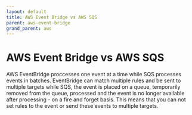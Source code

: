 ```yaml
---
layout: default
title: AWS Event Bridge vs AWS SQS
parent: aws-event-bridge
grand_parent: aws
---
```


# AWS Event Bridge vs AWS SQS

AWS EventBridge proccesses one event at a time while SQS processes events in batches. EventBridge can match multiple rules and be sent to multiple targets while SQS, the event is placed on a queue, temporarily removed from the queue, processed and the event is no longer available after processing - on a fire and forget basis. This means that you can not set rules to the event or send these events to multiple targets.
